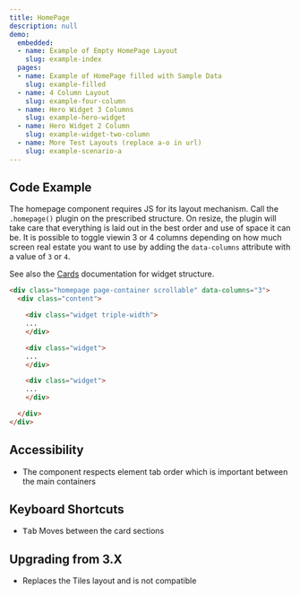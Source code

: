 ```yaml
---
title: HomePage
description: null
demo:
  embedded:
  - name: Example of Empty HomePage Layout
    slug: example-index
  pages:
  - name: Example of HomePage filled with Sample Data
    slug: example-filled
  - name: 4 Column Layout
    slug: example-four-column
  - name: Hero Widget 3 Columns
    slug: example-hero-widget
  - name: Hero Widget 2 Column
    slug: example-widget-two-column
  - name: More Test Layouts (replace a-o in url)
    slug: example-scenario-a
---
```


## Code Example

The homepage component requires JS for its layout mechanism. Call the `.homepage()` plugin on the prescribed structure. On resize, the plugin will take care that everything is laid out in the best order and use of space it can be. It is possible to toggle viewin 3 or 4 columns depending on how much screen real estate you want to use by adding the `data-columns` attribute with a value of `3` or `4`.

See also the [Cards](../cards/readme.md) documentation for widget structure.

```html
<div class="homepage page-container scrollable" data-columns="3">
  <div class="content">

    <div class="widget triple-width">
    ...
    </div>

    <div class="widget">
    ...
    </div>

    <div class="widget">
    ...
    </div>

  </div>
</div>
```

## Accessibility

- The component respects element tab order which is important between the main containers

## Keyboard Shortcuts

- <kbd>Tab</kbd> Moves between the card sections

## Upgrading from 3.X

- Replaces the Tiles layout and is not compatible
